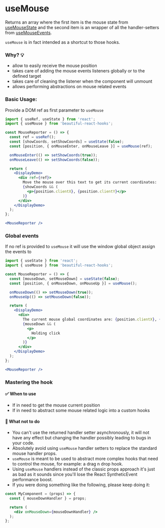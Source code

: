 # useMouse

Returns an array where the first item is the mouse state from [useMouseState](./useMouseState.md) and the second item is an wrapper of all
the handler-setters from [useMouseEvents](./useMouseEvents.md).

`useMouse` is in fact intended as a shortcut to those hooks.

### Why? 💡

- allow to easily receive the mouse position
- takes care of adding the mouse events listeners globally or to the defined target
- takes care of cleaning the listener when the component will unmount
- allows performing abstractions on mouse related events

### Basic Usage:

Provide a DOM ref as first parameter to `useMouse`

```jsx harmony
import { useRef, useState } from 'react';
import { useMouse } from 'beautiful-react-hooks';

const MouseReporter = () => {
  const ref = useRef();
  const [showCoords, setShowCoords] = useState(false);
  const [position, { onMouseEnter, onMouseLeave }] = useMouse(ref);

  onMouseEnter(() => setShowCoords(true));
  onMouseLeave(() => setShowCoords(false));

  return (
    <DisplayDemo>
      <div ref={ref}>
        Move the mouse over this text to get its current coordinates:
        {showCoords && (
          <p>{position.clientX}, {position.clientY}</p>
        )}
      </div>
    </DisplayDemo>
  );
};

<MouseReporter />
```

### Global events

If no ref is provided to `useMouse` it will use the window global object assign the events to

```jsx harmony
import { useState } from 'react';
import { useMouse } from 'beautiful-react-hooks';

const MouseReporter = () => {
  const [mouseDown, setMouseDown] = useState(false);
  const [position, { onMouseDown, onMouseUp }] = useMouse();

  onMouseDown(() => setMouseDown(true));
  onMouseUp(() => setMouseDown(false));

  return (
    <DisplayDemo>
      <div>
        The current mouse global coordinates are: {position.clientX}, {position.clientY}
        {mouseDown && (
          <p>
            Holding click
          </p>
        )}
      </div>
    </DisplayDemo>
  );
};

<MouseReporter />
```

### Mastering the hook

#### ✅ When to use

- If in need to get the mouse current position
- If in need to abstract some mouse related logic into a custom hooks

#### 🛑 What not to do

- You can't use the returned handler setter asynchronously, it will not have any effect but changing the handler possibly leading to bugs in
  your code.
- Absolutely avoid using `useMouse` handler setters to replace the standard mouse handler props.
- `useMouse` is meant to be used to abstract more complex hooks that need to control the mouse, for example: a drag n drop hook.
- Using `useMouse` handlers instead of the classic props approach it's just as bad as it sounds since you'll lose the React SyntheticEvent
  performance boost.<br />
- If you were doing something like the following, please keep doing it:

```jsx harmony static noedit
const MyComponent = (props) => {
  const { mouseDownHandler } = props;

  return (
    <div onMouseDown={mouseDownHandler} />
  );
};
``` 
